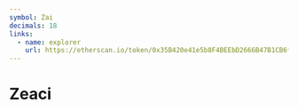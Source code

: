 ```yaml
---
symbol: Zai
decimals: 18
links:
  - name: explorer
    url: https://etherscan.io/token/0x35B420e41e5b8F4BEEbD2666B47B1CB6f508Af3b
---
```


# Zeaci

